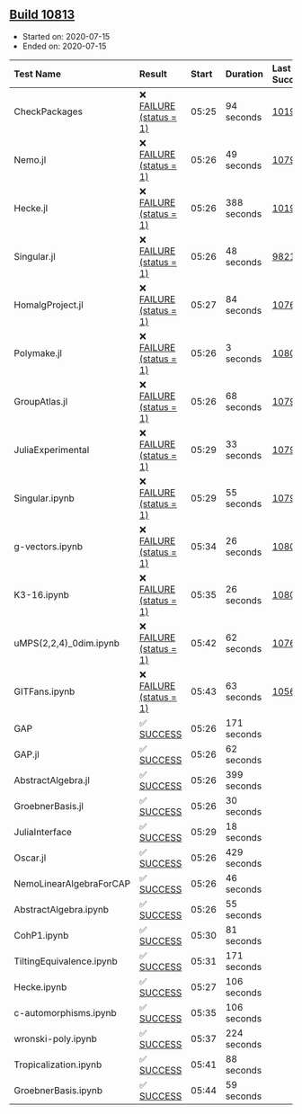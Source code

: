 ## [Build 10813](https://oscarci.mathematik.uni-kl.de/job/oscar/10813/)

* Started on: 2020-07-15
* Ended on: 2020-07-15

| Test Name    | Result | Start | Duration | Last Success | First Failure |
|:-------------|:-------|:------|:---------|:-------------|:--------------|
| CheckPackages | ❌ [FAILURE (status = 1)](https://oscarci.mathematik.uni-kl.de/job/oscar/10813/artifact/logs/build-10813/CheckPackages.log) | 05:25 | 94 seconds | [10197](https://oscarci.mathematik.uni-kl.de/job/oscar/10197/) | [10198](https://oscarci.mathematik.uni-kl.de/job/oscar/10198/) |
| Nemo.jl | ❌ [FAILURE (status = 1)](https://oscarci.mathematik.uni-kl.de/job/oscar/10813/artifact/logs/build-10813/Nemo.jl.log) | 05:26 | 49 seconds | [10790](https://oscarci.mathematik.uni-kl.de/job/oscar/10790/) | [10791](https://oscarci.mathematik.uni-kl.de/job/oscar/10791/) |
| Hecke.jl | ❌ [FAILURE (status = 1)](https://oscarci.mathematik.uni-kl.de/job/oscar/10813/artifact/logs/build-10813/Hecke.jl.log) | 05:26 | 388 seconds | [10197](https://oscarci.mathematik.uni-kl.de/job/oscar/10197/) | [10198](https://oscarci.mathematik.uni-kl.de/job/oscar/10198/) |
| Singular.jl | ❌ [FAILURE (status = 1)](https://oscarci.mathematik.uni-kl.de/job/oscar/10813/artifact/logs/build-10813/Singular.jl.log) | 05:26 | 48 seconds | [9821](https://oscarci.mathematik.uni-kl.de/job/oscar/9821/) | [9822](https://oscarci.mathematik.uni-kl.de/job/oscar/9822/) |
| HomalgProject.jl | ❌ [FAILURE (status = 1)](https://oscarci.mathematik.uni-kl.de/job/oscar/10813/artifact/logs/build-10813/HomalgProject.jl.log) | 05:27 | 84 seconds | [10765](https://oscarci.mathematik.uni-kl.de/job/oscar/10765/) | [10766](https://oscarci.mathematik.uni-kl.de/job/oscar/10766/) |
| Polymake.jl | ❌ [FAILURE (status = 1)](https://oscarci.mathematik.uni-kl.de/job/oscar/10813/artifact/logs/build-10813/Polymake.jl.log) | 05:26 | 3 seconds | [10806](https://oscarci.mathematik.uni-kl.de/job/oscar/10806/) | [10807](https://oscarci.mathematik.uni-kl.de/job/oscar/10807/) |
| GroupAtlas.jl | ❌ [FAILURE (status = 1)](https://oscarci.mathematik.uni-kl.de/job/oscar/10813/artifact/logs/build-10813/GroupAtlas.jl.log) | 05:26 | 68 seconds | [10790](https://oscarci.mathematik.uni-kl.de/job/oscar/10790/) | [10791](https://oscarci.mathematik.uni-kl.de/job/oscar/10791/) |
| JuliaExperimental | ❌ [FAILURE (status = 1)](https://oscarci.mathematik.uni-kl.de/job/oscar/10813/artifact/logs/build-10813/JuliaExperimental.log) | 05:29 | 33 seconds | [10790](https://oscarci.mathematik.uni-kl.de/job/oscar/10790/) | [10791](https://oscarci.mathematik.uni-kl.de/job/oscar/10791/) |
| Singular.ipynb | ❌ [FAILURE (status = 1)](https://oscarci.mathematik.uni-kl.de/job/oscar/10813/artifact/logs/build-10813/Singular.ipynb.log) | 05:29 | 55 seconds | [10790](https://oscarci.mathematik.uni-kl.de/job/oscar/10790/) | [10791](https://oscarci.mathematik.uni-kl.de/job/oscar/10791/) |
| g-vectors.ipynb | ❌ [FAILURE (status = 1)](https://oscarci.mathematik.uni-kl.de/job/oscar/10813/artifact/logs/build-10813/g-vectors.ipynb.log) | 05:34 | 26 seconds | [10806](https://oscarci.mathematik.uni-kl.de/job/oscar/10806/) | [10807](https://oscarci.mathematik.uni-kl.de/job/oscar/10807/) |
| K3-16.ipynb | ❌ [FAILURE (status = 1)](https://oscarci.mathematik.uni-kl.de/job/oscar/10813/artifact/logs/build-10813/K3-16.ipynb.log) | 05:35 | 26 seconds | [10806](https://oscarci.mathematik.uni-kl.de/job/oscar/10806/) | [10807](https://oscarci.mathematik.uni-kl.de/job/oscar/10807/) |
| uMPS(2,2,4)_0dim.ipynb | ❌ [FAILURE (status = 1)](https://oscarci.mathematik.uni-kl.de/job/oscar/10813/artifact/logs/build-10813/uMPS-2-2-4-_0dim.ipynb.log) | 05:42 | 62 seconds | [10765](https://oscarci.mathematik.uni-kl.de/job/oscar/10765/) | [10766](https://oscarci.mathematik.uni-kl.de/job/oscar/10766/) |
| GITFans.ipynb | ❌ [FAILURE (status = 1)](https://oscarci.mathematik.uni-kl.de/job/oscar/10813/artifact/logs/build-10813/GITFans.ipynb.log) | 05:43 | 63 seconds | [10566](https://oscarci.mathematik.uni-kl.de/job/oscar/10566/) | [10567](https://oscarci.mathematik.uni-kl.de/job/oscar/10567/) |
| GAP | ✅ [SUCCESS](https://oscarci.mathematik.uni-kl.de/job/oscar/10813/artifact/logs/build-10813/GAP.log) | 05:26 | 171 seconds |  |  |
| GAP.jl | ✅ [SUCCESS](https://oscarci.mathematik.uni-kl.de/job/oscar/10813/artifact/logs/build-10813/GAP.jl.log) | 05:26 | 62 seconds |  |  |
| AbstractAlgebra.jl | ✅ [SUCCESS](https://oscarci.mathematik.uni-kl.de/job/oscar/10813/artifact/logs/build-10813/AbstractAlgebra.jl.log) | 05:26 | 399 seconds |  |  |
| GroebnerBasis.jl | ✅ [SUCCESS](https://oscarci.mathematik.uni-kl.de/job/oscar/10813/artifact/logs/build-10813/GroebnerBasis.jl.log) | 05:26 | 30 seconds |  |  |
| JuliaInterface | ✅ [SUCCESS](https://oscarci.mathematik.uni-kl.de/job/oscar/10813/artifact/logs/build-10813/JuliaInterface.log) | 05:29 | 18 seconds |  |  |
| Oscar.jl | ✅ [SUCCESS](https://oscarci.mathematik.uni-kl.de/job/oscar/10813/artifact/logs/build-10813/Oscar.jl.log) | 05:26 | 429 seconds |  |  |
| NemoLinearAlgebraForCAP | ✅ [SUCCESS](https://oscarci.mathematik.uni-kl.de/job/oscar/10813/artifact/logs/build-10813/NemoLinearAlgebraForCAP.log) | 05:26 | 46 seconds |  |  |
| AbstractAlgebra.ipynb | ✅ [SUCCESS](https://oscarci.mathematik.uni-kl.de/job/oscar/10813/artifact/logs/build-10813/AbstractAlgebra.ipynb.log) | 05:26 | 55 seconds |  |  |
| CohP1.ipynb | ✅ [SUCCESS](https://oscarci.mathematik.uni-kl.de/job/oscar/10813/artifact/logs/build-10813/CohP1.ipynb.log) | 05:30 | 81 seconds |  |  |
| TiltingEquivalence.ipynb | ✅ [SUCCESS](https://oscarci.mathematik.uni-kl.de/job/oscar/10813/artifact/logs/build-10813/TiltingEquivalence.ipynb.log) | 05:31 | 171 seconds |  |  |
| Hecke.ipynb | ✅ [SUCCESS](https://oscarci.mathematik.uni-kl.de/job/oscar/10813/artifact/logs/build-10813/Hecke.ipynb.log) | 05:27 | 106 seconds |  |  |
| c-automorphisms.ipynb | ✅ [SUCCESS](https://oscarci.mathematik.uni-kl.de/job/oscar/10813/artifact/logs/build-10813/c-automorphisms.ipynb.log) | 05:35 | 106 seconds |  |  |
| wronski-poly.ipynb | ✅ [SUCCESS](https://oscarci.mathematik.uni-kl.de/job/oscar/10813/artifact/logs/build-10813/wronski-poly.ipynb.log) | 05:37 | 224 seconds |  |  |
| Tropicalization.ipynb | ✅ [SUCCESS](https://oscarci.mathematik.uni-kl.de/job/oscar/10813/artifact/logs/build-10813/Tropicalization.ipynb.log) | 05:41 | 88 seconds |  |  |
| GroebnerBasis.ipynb | ✅ [SUCCESS](https://oscarci.mathematik.uni-kl.de/job/oscar/10813/artifact/logs/build-10813/GroebnerBasis.ipynb.log) | 05:44 | 59 seconds |  |  |
